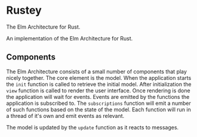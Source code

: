 # Rustey

The Elm Architecture for Rust.

An implementation of the Elm Architecture for Rust.

## Components

The Elm Architecture consists of a small number of components that play nicely
together. The core element is the model. When the application starts the `init`
function is called to retrieve the initial model. After initialization the
`view` function is called to render the user interface. Once rendering is done
the application will wait for events. Events are emitted by the functions the
application is subscribed to. The `subscriptions` function will emit a number
of such functions based on the state of the model. Each function will run in a
thread of it's own and emit events as relevant.

The model is updated by the `update` function as it reacts to messages.
